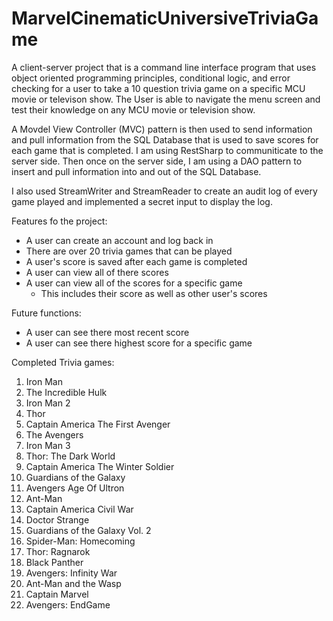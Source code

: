 # MarvelCinematicUniversiveTriviaGame

A client-server project that is a command line interface program that uses object oriented programming principles, conditional logic, and error checking for a user to take a 10 question trivia game on a specific MCU movie or televison show. The User is able to navigate the menu screen and test their knowledge on any MCU movie or television show. 

A Movdel View Controller (MVC) pattern is then used to send information and pull information from the SQL Database that is used to save scores for each game that is completed. I am using RestSharp to communiticate to the server side. Then once on the server side, I am using a DAO pattern to insert and pull information into and out of the SQL Database. 

I also used StreamWriter and StreamReader to create an audit log of every game played and implemented a secret input to display the log. 

Features fo the project:
  - A user can create an account and log back in
  - There are over 20 trivia games that can be played
  - A user's score is saved after each game is completed
  - A user can view all of there scores
  - A user can view all of the scores for a specific game
    - This includes their score as well as other user's scores

Future functions: 
  - A user can see there most recent score
  - A user can see there highest score for a specific game

Completed Trivia games: 
  1. Iron Man
  2. The Incredible Hulk 
  3. Iron Man 2
  4. Thor
  5. Captain America The First Avenger
  6. The Avengers
  7. Iron Man 3
  8. Thor: The Dark World
  9. Captain America The Winter Soldier
  10. Guardians of the Galaxy
  11. Avengers Age Of Ultron
  12. Ant-Man
  13. Captain America Civil War
  14. Doctor Strange
  15. Guardians of the Galaxy Vol. 2
  16. Spider-Man: Homecoming
  17. Thor: Ragnarok
  18. Black Panther
  19. Avengers: Infinity War
  20. Ant-Man and the Wasp
  21. Captain Marvel
  22. Avengers: EndGame
